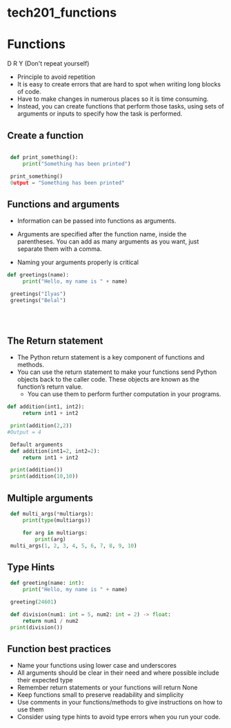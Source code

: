 # tech201_functions

# Functions

D R Y  (Don't  repeat yourself)
- Principle to avoid repetition 
- It is easy to create errors that are hard to spot when writing long blocks of code.
- Have to make changes in numerous places so it is time consuming.
- Instead, you can create functions that perform those tasks, using sets of arguments or inputs to specify how the task is performed.

## Create a function
```` python

 def print_something():
     print("Something has been printed")

 print_something()
 0utput = "Something has been printed"
````


## Functions and arguments
- Information can be passed into functions as arguments.

- Arguments are specified after the function name, inside the parentheses. You can add as many arguments as you want, just separate them with a comma.

- Naming your arguments properly is critical

```` python 
def greetings(name):
     print("Hello, my name is " + name)

 greetings("Ilyas")
 greetings("Belal")
 

 
````

## The Return statement
- The Python return statement is a key component of functions and methods. 
- You can use the return statement to make your functions send Python objects back to the caller code. These objects are known as the function’s return value. 
  - You can use them to perform further computation in your programs.
````python
def addition(int1, int2):
     return int1 + int2

 print(addition(2,2))
#Output = 4

 Default arguments
 def addition(int1=2, int2=2):
     return int1 + int2

 print(addition())
 print(addition(10,10))
````

## Multiple arguments

```` python
 def multi_args(*multiargs):
     print(type(multiargs))

     for arg in multiargs:
         print(arg)
 multi_args(1, 2, 3, 4, 5, 6, 7, 8, 9, 10)
````

## Type Hints

````python
 def greeting(name: int):
     print("Hello, my name is " + name)

 greeting(24601)

 def division(num1: int = 5, num2: int = 2) -> float:
     return num1 / num2
 print(division())
 ````


## Function best practices

- Name your functions using lower case and underscores
- All arguments should be clear in their need and where possible include their expected type
- Remember return statements or your functions will return None
- Keep functions small to preserve readability and simplicity
- Use comments in your functions/methods to give instructions on how to use them
- Consider using type hints to avoid type errors when you run your code.